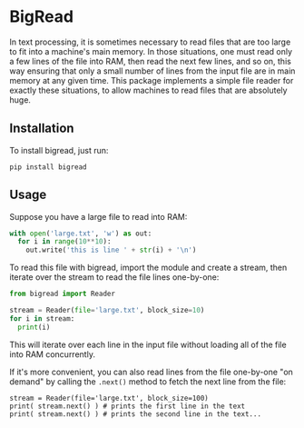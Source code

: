 # BigRead

In text processing, it is sometimes necessary to read files that are too large to fit into a machine's main memory. In those situations, one must read only a few lines of the file into RAM, then read the next few lines, and so on, this way ensuring that only a small number of lines from the input file are in main memory at any given time. This package implements a simple file reader for exactly these situations, to allow machines to read files that are absolutely huge.

## Installation

To install bigread, just run:

```
pip install bigread
```

## Usage

Suppose you have a large file to read into RAM:

```python
with open('large.txt', 'w') as out:
  for i in range(10**10):
    out.write('this is line ' + str(i) + '\n')
```

To read this file with bigread, import the module and create a stream, then iterate over the stream to read the file lines one-by-one:

```python
from bigread import Reader

stream = Reader(file='large.txt', block_size=10)
for i in stream:
  print(i)
```

This will iterate over each line in the input file without loading all of the file into RAM concurrently.

If it's more convenient, you can also read lines from the file one-by-one "on demand" by calling the `.next()` method to fetch the next line from the file:

```
stream = Reader(file='large.txt', block_size=100)
print( stream.next() ) # prints the first line in the text
print( stream.next() ) # prints the second line in the text...
```
